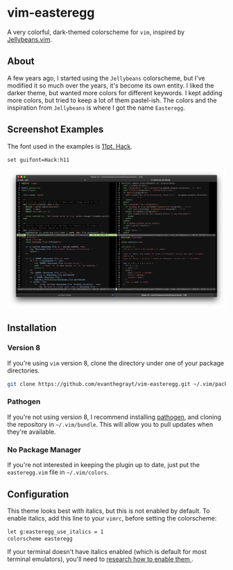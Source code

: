 # vim-easteregg
A very colorful, dark-themed colorscheme for `vim`, inspired by
[Jellybeans.vim](https://github.com/nanotech/jellybeans.vim/blob/master/colors/jellybeans.vim).

## About
A few years ago, I started using the `Jellybeans` colorscheme, but I've modified
it so much over the years, it's become its own entity. I liked the darker theme,
but wanted more colors for different keywords. I kept adding more colors, but
tried to keep a lot of them pastel-ish. The colors and the inspiration from
`Jellybeans` is where I got the name `Easteregg`.

## Screenshot Examples
The font used in the examples is [11pt. Hack](https://sourcefoundry.org/hack/).

```vim
set guifont=Hack:h11
```

![](images/easteregg.jpg)

## Installation
### Version 8
If you're using `vim` version 8, clone the directory under one of your package
directories.

```bash
git clone https://github.com/evanthegrayt/vim-easteregg.git ~/.vim/pack/[PACKAGE_DIRECTORY]/start/easteregg
```

### Pathogen
If you're not using version 8, I recommend installing
[pathogen](https://github.com/tpope/vim-pathogen), and cloning the repository in
`~/.vim/bundle`. This will allow you to pull updates when they're available.

### No Package Manager
If you're not interested in keeping the plugin up to date, just put the
`easteregg.vim` file in `~/.vim/colors`.

## Configuration
This theme looks best with italics, but this is not enabled by default. To
enable italics, add this line to your `vimrc`, before setting the colorscheme:
```vim
let g:easteregg_use_italics = 1
colorscheme easteregg
```
If your terminal doesn't have italics enabled (which is default for most
terminal emulators), you'll need to [research how to enable them
](https://github.com/evanthegrayt/dotfiles/blob/master/resource/xterm-256color.terminfo#L3).

